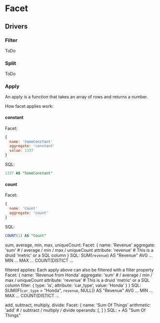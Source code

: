 # Facet

## Drivers

### Filter
ToDo

### Split
ToDo

### Apply
An apply is a function that takes an array of rows and returns a number.

How facet applies work:

#### constant
Facet:

```javascript
{
  name: 'SomeConstant'
  aggregate: 'constant'
  value: 1337
}
```

SQL:

```sql
1337 AS "SomeConstant"
```

#### count

Facet:

```javascript
{
  name: 'Count'
  aggregate: 'count'
}
```

SQL:

```sql
COUNT(1) AS "Count"
```

sum, average, min, max, uniqueCount:
  Facet:
    {
      name: 'Revenue'
      aggregate: 'sum' # / average / min / max / uniqueCount
      attribute: 'revenue' # This is a druid 'metric' or a SQL column
    }
  SQL:
    SUM(`revenue`) AS "Revenue"
    AVG ...
    MIN ...
    MAX ...
    COUNT(DISTICT ...

filtered applies:
  Each apply above can also be filtered with a filter property
  Facet:
    {
      name: 'Revenue from Honda'
      aggregate: 'sum' # / average / min / max / uniqueCount
      attribute: 'revenue' # This is a druid 'metric' or a SQL column
      filter: { type: 'is', attribute: 'car_type', value: 'Honda' }
    }
  SQL:
    SUM(IF(`car_type` = "Honda", `revenue`, NULL)) AS "Revenue"
    AVG ...
    MIN ...
    MAX ...
    COUNT(DISTICT ...

add, subtract, multiply, divide:
  Facet:
    {
      name: 'Sum Of Things'
      arithmetic: 'add' # / subtract / multiply / divide
      operands: [<apply1>, <apply2>]
    }
  SQL:
    <sqlApply1> + <sqlApply2> AS "Sum Of Things"


